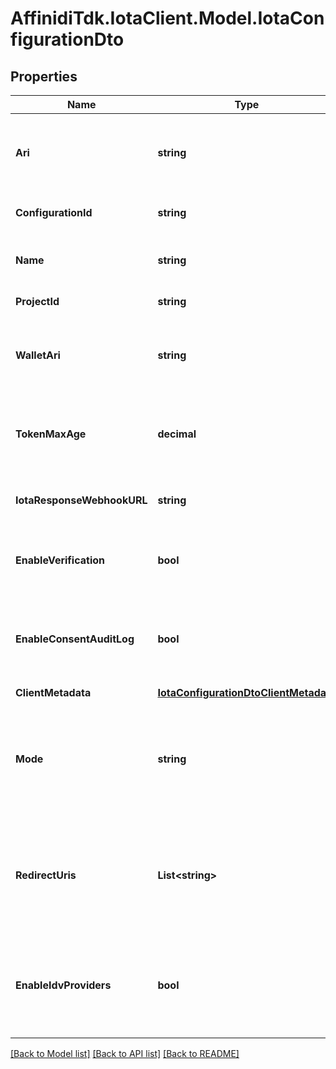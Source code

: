 # AffinidiTdk.IotaClient.Model.IotaConfigurationDto

## Properties

Name | Type | Description | Notes
------------ | ------------- | ------------- | -------------
**Ari** | **string** | This is a unique resource identifier of the Affinidi Iota Framework configuration. | 
**ConfigurationId** | **string** | ID of the Affinidi Iota Framework configuration. | 
**Name** | **string** | The name of the configuration to quickly identify the resource. | 
**ProjectId** | **string** | The ID of the project. | 
**WalletAri** | **string** | The unique resource identifier of the Wallet used to sign the request token. | 
**TokenMaxAge** | **decimal** | This is the lifetime of the signed request token during the data-sharing flow. | 
**IotaResponseWebhookURL** | **string** | The webhook URL is used for callback when the data is ready. | [optional] 
**EnableVerification** | **bool** | Cryptographically verifies the data shared by the user when enabled. | 
**EnableConsentAuditLog** | **bool** | Records the consent the user gave when they shared their data, including the type of data shared. | 
**ClientMetadata** | [**IotaConfigurationDtoClientMetadata**](IotaConfigurationDtoClientMetadata.md) |  | 
**Mode** | **string** | Determines whether to handle the data-sharing request using the WebSocket, Redirect or Didcomm messaging flow. | [optional] [default to ModeEnum.Websocket]
**RedirectUris** | **List&lt;string&gt;** | List of allowed URLs to redirect users, including the response from the request. This is required if the selected data-sharing mode is Redirect. | [optional] 
**EnableIdvProviders** | **bool** | Enables identity verification from user with a 3rd-party provider when a verified identity document is not found. | [optional] 

[[Back to Model list]](../README.md#documentation-for-models) [[Back to API list]](../README.md#documentation-for-api-endpoints) [[Back to README]](../README.md)

